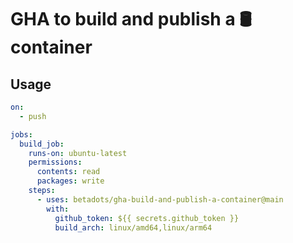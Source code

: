 # GHA to build and publish a 🛢️ container

## Usage

```yaml
on:
  - push

jobs:
  build_job:
    runs-on: ubuntu-latest
    permissions:
      contents: read
      packages: write
    steps:
      - uses: betadots/gha-build-and-publish-a-container@main
        with:
          github_token: ${{ secrets.github_token }}
          build_arch: linux/amd64,linux/arm64
```
